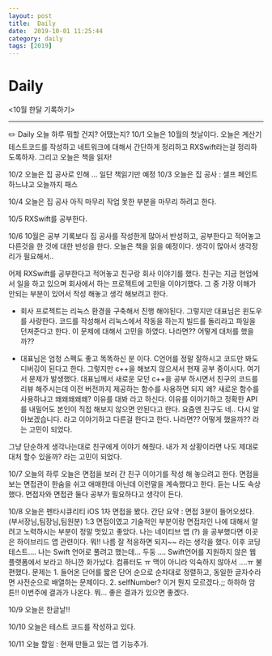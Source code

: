 ```yaml
---
layout: post
title:  Daily
date:  2019-10-01 11:25:44
category: daily
tags: [2019]
---
```


# Daily

<10월 한달 기록하기>

------

✏️ Daily 오늘 하루 뭐할 건지? 어땠는지?
10/1 오늘은 10월의 첫날이다. 
오늘은 계산기 테스트코드를 작성하고
네트워크에 대해서 간단하게 정리하고
RXSwift라는걸 정리하도록하자.
그리고 오늘은 책을 읽자!

10/2 오늘은 집 공사로 인해 ... 일단 책읽기만 예정
10/3 오늘은 집 공사 : 셀프 페인트 하느냐고 오늘까지 패스

10/4 오늘은 집 공사 아직 마무리 작업 못한 부분을 마무리 하려고 한다.

10/5 RXSwift를 공부한다. 

10/6 10월은 공부 기록보다 집 공사를 작성한게 많아서 반성하고, 공부한다고 적어놓고 다른것을 한 것에 대한 반성을 한다.
오늘은 책을 읽을 예정이다. 생각이 많아서 생각정리가 필요해서..

어제 RXSwift를 공부한다고 적어놓고 친구랑 회사 이야기를 했다. 친구는 지금 현업에서 일을 하고 있으며 회사에서 하는 프로젝트에 고민을 이야기했다. 
그 중 가장 이해가 안되는 부분이 있어서 작성 해놓고 생각 해보려고 한다. 

- 회사 프로젝트는 리눅스 환경을 구축해서 진행 해야된다. 그렇지만 대표님은 윈도우를 사랑한다. 코드를 작성해서 리눅스에서 작동을 하는지 빌드를 돌리라고 파일을 던져준다고 한다. 이 문제에 대해서 고민을 하였다.
나라면?? 어떻게 대처를 했을까?? 

- 대표님은 엄청 스펙도 좋고 똑똑하신 분 이다. C언어를 정말 잘하시고 코드만 봐도 디버깅이 된다고 한다. 그렇지만 c++을 해보지 않으셔서 현재 공부 중이시다. 
여기서 문제가 발생했다. 대표님께서 새로운 모던 c++을 공부 하시면서 친구의 코드를 리뷰 해주시는데 이전 버전까지 제공하는 함수를 사용하면 되지 왜? 새로운 함수를 사용하냐고 왜왜왜왜왜? 이유를 대봐 라고 하신다. 이유를 이야기하고 정확한 API를 내밀어도 본인이 직접 해보지 않으면 안된다고 한다. 
요즘엔 친구도 네.. 다시 알아보겠습니다. 라고 이야기하고 다른걸 한다고 한다. 
나라면?? 어떻게 했을까?? 라는 고민이 되었다.

그냥 단순하게 생각나는대로 친구에게 이야기 해줬다. 내가 저 상황이라면 나도 제대로 대처 할수 있을까? 라는 고민이 되었다.

10/7 오늘의 하루
오늘은 면접을 보러 간 친구 이야기를 작성 해 놓으려고 한다.
면접을 보는 면접관이 한숨을 쉬고 애매한데 아닌데 이런말을 계속했다고 한다.
듣는 나도 속상했다.
면접자와 면접관 둘다 공부가 필요하다고 생각이 든다.

10/8 오늘은 펜타시큐리티 iOS 1차 면접을 봤다.
간단 요약 : 면접 3분이 들어오셨다. (부서장님,팀장님,팀원분)
1:3 면접이였고 기술적인 부분이랑 면접자인 나에 대해서 알려고 노력하시는 부분이 정말 멋있고 좋았다.
나는 네이티브 앱 (?) 을 공부했다면 이곳은 하이브리드 앱 관련이다.
뭐!! 나름 잘 적응하면 되지~~ 라는 생각을 했다.
이후 코딩테스트....
나는 Swift 언어로 풀려고 했는데... 두둥 ....
Swift언어를 지원하지 않은 웹 플랫폼에서 보라고 하니깐 화가났다. 컴퓨터도 ㅠ 맥이 아니라 익숙하지 않아서 ....ㅠ 불편했다.
문제는 1. 들어온 단어를 짧은 단어 순으로 순차대로 정렬하고, 동일한 글자수라면 사전순으로 배열하는 문제이다. 
2. selfNumber? 이거 뭔지 모르겠다.;; 하하하 
암튼!! 이번주에 결과가 나온다. 뭐... 좋은 결과가 있으면 좋겠다.

10/9 오늘은 한글날!!

10/10 오늘은 테스트 코드를 작성하고 있다.

10/11 오늘 할일 : 현재 만들고 있는 앱 기능추가.
